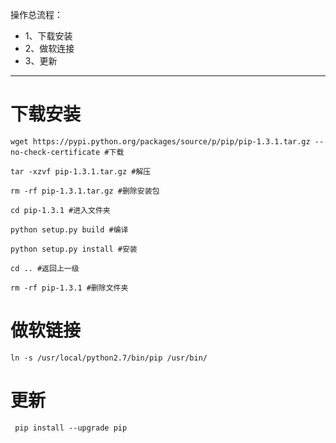 操作总流程：
- 1、下载安装
- 2、做软连接
- 3、更新

----------


# 下载安装
```
wget https://pypi.python.org/packages/source/p/pip/pip-1.3.1.tar.gz --no-check-certificate #下载

tar -xzvf pip-1.3.1.tar.gz #解压

rm -rf pip-1.3.1.tar.gz #删除安装包

cd pip-1.3.1 #进入文件夹

python setup.py build #编译

python setup.py install #安装

cd .. #返回上一级

rm -rf pip-1.3.1 #删除文件夹
```

# 做软链接
```
ln -s /usr/local/python2.7/bin/pip /usr/bin/
```

# 更新
```
 pip install --upgrade pip
```
